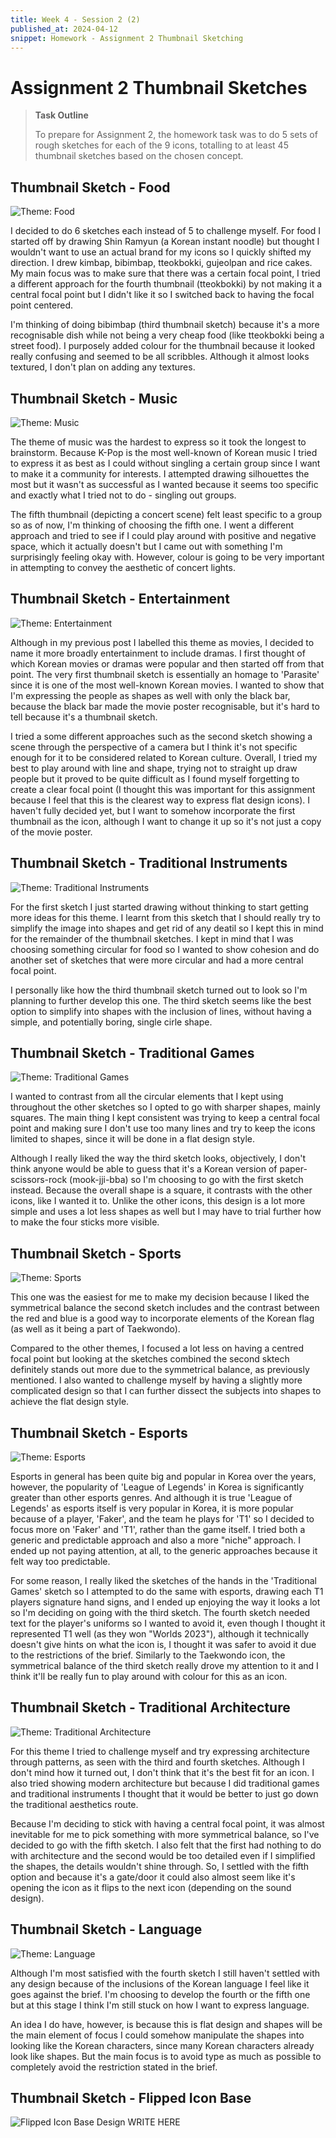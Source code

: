 ```yaml
---
title: Week 4 - Session 2 (2)
published_at: 2024-04-12 
snippet: Homework - Assignment 2 Thumbnail Sketching
---
```

# Assignment 2 Thumbnail Sketches
> **Task Outline**
>
> To prepare for Assignment 2, the homework task was to do 5 sets of rough sketches for each of the 9 icons, totalling to at least 45 thumbnail sketches based on the chosen concept.

## Thumbnail Sketch - Food
![Theme: Food](/W04/5_1food.JPG)

I decided to do 6 sketches each instead of 5 to challenge myself. For food I started off by drawing Shin Ramyun (a Korean instant noodle) but thought I wouldn't want to use an actual brand for my icons so I quickly shifted my direction. I drew kimbap, bibimbap, tteokbokki, gujeolpan and rice cakes. My main focus was to make sure that there was a certain focal point, I tried a different approach for the fourth thumbnail (tteokbokki) by not making it a central focal point but I didn't like it so I switched back to having the focal point centered. 

I'm thinking of doing bibimbap (third thumbnail sketch) because it's a more recognisable dish while not being a very cheap food (like tteokbokki being a street food). I purposely added colour for the thumbnail because it looked really confusing and seemed to be all scribbles. Although it almost looks textured, I don't plan on adding any textures.

## Thumbnail Sketch - Music
![Theme: Music](W04/5_2music.JPG)

The theme of music was the hardest to express so it took the longest to brainstorm. Because K-Pop is the most well-known of Korean music I tried to express it as best as I could without singling a certain group since I want to make it a community for interests. I attempted drawing silhouettes the most but it wasn't as successful as I wanted because it seems too specific and exactly what I tried not to do - singling out groups.

The fifth thumbnail (depicting a concert scene) felt least specific to a group so as of now, I'm thinking of choosing the fifth one. I went a different approach and tried to see if I could play around with positive and negative space, which it actually doesn't but I came out with something I'm surprisingly feeling okay with. However, colour is going to be very important in attempting to convey the aesthetic of concert lights.

## Thumbnail Sketch - Entertainment
![Theme: Entertainment](W04/5_3movie.JPG)

Although in my previous post I labelled this theme as movies, I decided to name it more broadly entertainment to include dramas. I first thought of which Korean movies or dramas were popular and then started off from that point. The very first thumbnail sketch is essentially an homage to 'Parasite' since it is one of the most well-known Korean movies. I wanted to show that I'm expressing the people as shapes as well with only the black bar, because the black bar made the movie poster recognisable, but it's hard to tell because it's a thumbnail sketch. 

I tried a some different approaches such as the second sketch showing a scene through the perspective of a camera but I think it's not specific enough for it to be considered related to Korean culture. Overall, I tried my best to play around with line and shape, trying not to straight up draw people but it proved to be quite difficult as I found myself forgetting to create a clear focal point (I thought this was important for this assignment because I feel that this is the clearest way to express flat design icons). I haven't fully decided yet, but I want to somehow incorporate the first thumbnail as the icon, although I want to change it up so it's not just a copy of the movie poster. 

## Thumbnail Sketch - Traditional Instruments
![Theme: Traditional Instruments](W04/5_4instrument.JPG)

For the first sketch I just started drawing without thinking to start getting more ideas for this theme. I learnt from this sketch that I should really try to simplify the image into shapes and get rid of any deatil so I kept this in mind for the remainder of the thumbnail sketches. I kept in mind that I was choosing something circular for food so I wanted to show cohesion and do another set of sketches that were more circular and had a more central focal point.

I personally like how the third thumbnail sketch turned out to look so I'm planning to further develop this one. The third sketch seems like the best option to simplify into shapes with the inclusion of lines, without having a simple, and potentially boring, single cirle shape.

## Thumbnail Sketch - Traditional Games
![Theme: Traditional Games](W04/5_5games.JPG)

I wanted to contrast from all the circular elements that I kept using throughout the other sketches so I opted to go with sharper shapes, mainly squares. The main thing I kept consistent was trying to keep a central focal point and making sure I don't use too many lines and try to keep the icons limited to shapes, since it will be done in a flat design style.

Although I really liked the way the third sketch looks, objectively, I don't think anyone would be able to guess that it's a Korean version of paper-scissors-rock (mook-jji-bba) so I'm choosing to go with the first sketch instead. Because the overall shape is a square, it contrasts with the other icons, like I wanted it to. Unlike the other icons, this design is a lot more simple and uses a lot less shapes as well but I may have to trial further how to make the four sticks more visible.

## Thumbnail Sketch - Sports
![Theme: Sports](W04/5_6sports.JPG)

This one was the easiest for me to make my decision because I liked the symmetrical balance the second sketch includes and the contrast between the red and blue is a good way to incorporate elements of the Korean flag (as well as it being a part of Taekwondo). 

Compared to the other themes, I focused a lot less on having a centred focal point but looking at the sketches combined the second sktech definitely stands out more due to the symmetrical balance, as previously mentioned. I also wanted to challenge myself by having a slightly more complicated design so that I can further dissect the subjects into shapes to achieve the flat design style.

## Thumbnail Sketch - Esports
![Theme: Esports](W04/5_7t1.JPG)

Esports in general has been quite big and popular in Korea over the years, however, the popularity of 'League of Legends' in Korea is significantly greater than other esports genres. And although it is true 'League of Legends' as esports itself is very popular in Korea, it is more popular because of a player, 'Faker', and the team he plays for 'T1' so I decided to focus more on 'Faker' and 'T1', rather than the game itself. I tried both a generic and predictable approach and also a more "niche" approach. I ended up not paying attention, at all, to the generic approaches because it felt way too predictable.

For some reason, I really liked the sketches of the hands in the 'Traditional Games' sketch so I attempted to do the same with esports, drawing each T1 players signature hand signs, and I ended up enjoying the way it looks a lot so I'm deciding on going with the third sketch. The fourth sketch needed text for the player's uniforms so I wanted to avoid it, even though I thought it represented T1 well (as they won "Worlds 2023"), although it technically doesn't give hints on what the icon is, I thought it was safer to avoid it due to the restrictions of the brief. Similarly to the Taekwondo icon, the symmetrical balance of the third sketch really drove my attention to it and I think it'll be really fun to play around with colour for this as an icon.

## Thumbnail Sketch - Traditional Architecture
![Theme: Traditional Architecture](W04/5_8architecture.JPG)

For this theme I tried to challenge myself and try expressing architecture through patterns, as seen with the third and fourth sketches. Although I don't mind how it turned out, I don't think that it's the best fit for an icon. I also tried showing modern architecture but because I did traditional games and traditional instruments I thought that it would be better to just go down the traditional aesthetics route. 

Because I'm deciding to stick with having a central focal point, it was almost inevitable for me to pick something with more symmetrical balance, so I've decided to go with the fifth sketch. I also felt that the first had nothing to do with architecture and the second would be too detailed even if I simplified the shapes, the details wouldn't shine through. So, I settled with the fifth option and because it's a gate/door it could also almost seem like it's opening the icon as it flips to the next icon (depending on the sound design).

## Thumbnail Sketch - Language
![Theme: Language](W04/5_9hangul.JPG)

Although I'm most satisfied with the fourth sketch I still haven't settled with any design because of the inclusions of the Korean language I feel like it goes against the brief. I'm choosing to develop the fourth or the fifth one but at this stage I think I'm still stuck on how I want to express language.

An idea I do have, however, is because this is flat design and shapes will be the main element of focus I could somehow manipulate the shapes into looking like the Korean characters, since many Korean characters already look like shapes. But the main focus is to avoid type as much as possible to completely avoid the restriction stated in the brief.

## Thumbnail Sketch - Flipped Icon Base
![Flipped Icon Base Design](/W04/FLIP.jpg)
WRITE HERE